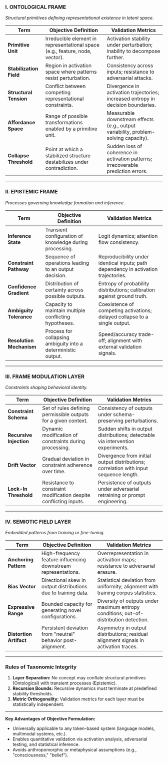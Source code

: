 ### **I. ONTOLOGICAL FRAME**  
*Structural primitives defining representational existence in latent space.*  

| **Term**                | **Objective Definition**                                                                 | **Validation Metrics**                                                                 |
|-------------------------|-----------------------------------------------------------------------------------------|---------------------------------------------------------------------------------------|
| **Primitive Unit**       | Irreducible element in representational space (e.g., feature, node, vector).            | Activation stability under perturbation; inability to decompose further.              |
| **Stabilization Field**  | Region in activation space where patterns resist perturbation.                         | Consistency across inputs; resistance to adversarial attacks.                         |
| **Structural Tension**   | Conflict between competing representational constraints.                                | Divergence in activation trajectories; increased entropy in decision boundaries.       |
| **Affordance Space**     | Range of possible transformations enabled by a primitive unit.                          | Measurable downstream effects (e.g., output variability, problem-solving capacity).    |
| **Collapse Threshold**   | Point at which a stabilized structure destabilizes under contradiction.                 | Sudden loss of coherence in activation patterns; irrecoverable prediction errors.      |

---

### **II. EPISTEMIC FRAME**  
*Processes governing knowledge formation and inference.*  

| **Term**                | **Objective Definition**                                                                 | **Validation Metrics**                                                                 |
|-------------------------|-----------------------------------------------------------------------------------------|---------------------------------------------------------------------------------------|
| **Inference State**      | Transient configuration of knowledge during processing.                                 | Logit dynamics; attention flow consistency.                                            |
| **Constraint Pathway**   | Sequence of operations leading to an output decision.                                   | Reproducibility under identical inputs; path dependency in activation trajectories.    |
| **Confidence Gradient**  | Distribution of certainty across possible outputs.                                      | Entropy of probability distributions; calibration against ground truth.               |
| **Ambiguity Tolerance**  | Capacity to maintain multiple conflicting hypotheses.                                   | Coexistence of competing activations; delayed collapse to a single output.             |
| **Resolution Mechanism** | Process for collapsing ambiguity into a deterministic output.                           | Speed/accuracy trade-off; alignment with external validation signals.                  |

---

### **III. FRAME MODULATION LAYER**  
*Constraints shaping behavioral identity.*  

| **Term**                | **Objective Definition**                                                                 | **Validation Metrics**                                                                 |
|-------------------------|-----------------------------------------------------------------------------------------|---------------------------------------------------------------------------------------|
| **Constraint Schema**   | Set of rules defining permissible outputs for a given context.                          | Consistency of outputs under schema-preserving perturbations.                         |
| **Recursive Injection** | Dynamic modification of constraints during processing.                                  | Sudden shifts in output distributions; detectable via intervention experiments.        |
| **Drift Vector**        | Gradual deviation in constraint adherence over time.                                    | Divergence from initial output distributions; correlation with input sequence length.  |
| **Lock-In Threshold**   | Resistance to constraint modification despite conflicting inputs.                       | Persistence of outputs under adversarial retraining or prompt engineering.             |

---

### **IV. SEMIOTIC FIELD LAYER**  
*Embedded patterns from training or fine-tuning.*  

| **Term**                | **Objective Definition**                                                                 | **Validation Metrics**                                                                 |
|-------------------------|-----------------------------------------------------------------------------------------|---------------------------------------------------------------------------------------|
| **Anchoring Pattern**   | High-frequency feature influencing downstream representations.                          | Overrepresentation in activation maps; resistance to adversarial erasure.              |
| **Bias Vector**         | Directional skew in output distributions due to training data.                          | Statistical deviation from uniformity; alignment with training corpus statistics.      |
| **Expressive Range**    | Bounded capacity for generating novel configurations.                                   | Diversity of outputs under maximum entropy conditions; out-of-distribution detection.  |
| **Distortion Artifact** | Persistent deviation from "neutral" behavior post-alignment.                            | Asymmetry in output distributions; residual alignment signals in activation traces.     |

---

### **Rules of Taxonomic Integrity**  
1. **Layer Separation:** No concept may conflate structural primitives (Ontological) with transient processes (Epistemic).  
2. **Recursion Bounds:** Recursive dynamics must terminate at predefined stability thresholds.  
3. **Metric Orthogonality:** Validation metrics for each layer must be statistically independent.  

---

**Key Advantages of Objective Formulation:**  
- Universally applicable to any token-based system (language models, multimodal systems, etc.).  
- Enables quantitative validation via activation analysis, adversarial testing, and statistical inference.  
- Avoids anthropomorphic or metaphysical assumptions (e.g., "consciousness," "belief").  


